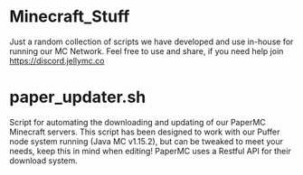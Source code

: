 # Minecraft_Stuff
Just a random collection of scripts we have developed and use in-house for running our MC Network. Feel free to use and share, if you need help join https://discord.jellymc.co


# paper_updater.sh
Script for automating the downloading and updating of our PaperMC Minecraft servers.
This script has been designed to work with our Puffer node system running (Java MC v1.15.2), but can be tweaked to meet your needs, keep this in mind when editing! PaperMC uses a Restful API for their download system.
